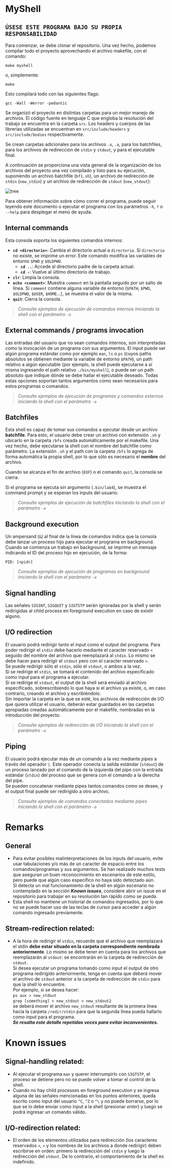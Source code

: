 # MyShell

## **`ÚSESE ESTE PROGRAMA BAJO SU PROPIA RESPONSABILIDAD`**

Para comenzar, se debe clonar el repositorio. Una vez hecho, podemos compilar todo el proyecto aprovechando el archivo makefile, con el comando:

`make myshell`

o, simplemente:

`make`

Esto compilará todo con las siguientes flags:

`gcc -Wall -Werror -pedantic`

Se organizó el proyecto en distintas carpetas para un mejor manejo de archivos. El código fuente en lenguaje C que engloba la resolución del trabajo se encuentra en la carpeta `src`. Los headers y cuerpos de las librerías utilizadas se encuentran en `src/include/headers` y `src/include/bodies` respectivamente.

Se crean carpetas adicionales para los archivos `.o`, `.a`, para los batchfiles, para los archivos de redirección de `stdin` y `stdout`, y para el ejecutable final.

A continuación se proporciona una vista general de la organización de los archivos del proyecto una vez compilado y listo para su ejecución, suponiendo un archivo batchfile (`bf1.sh`), un archivo de redirección de `stdin` (`new_stdin`) y un archivo de redirección de `stdout` (`new_stdout`):

![tree](https://user-images.githubusercontent.com/66426042/145492464-a1487aec-cb1b-4001-9e5a-fd2d7c77ee93.png)

Para obtener información sobre cómo correr el programa, puede seguir leyendo este documento o ejecutar el programa con los parámetros `-h`, `?` o `--help` para desplegar el menú de ayuda.

## Internal commands
Esta consola soporta los siguientes comandos internos:

- **`cd <directorio>`**: Cambia el directorio actual a `directorio`. Si `directorio` no existe, se imprime un error. Este comando modifica las variables de entorno `$PWD` y  `$OLDPWD`.
    - **`cd ..`**: Accede al directorio padre de la carpeta actual.
    - **`cd -`**: Vuelve al último directorio de trabajo.
- **`clr`**: Limpia la consola.
- **`echo <comment>`**: Muestra `comment` en la pantalla seguido por un salto de línea. Si `comment` contiene alguna variable de entorno (`$PATH`, `$PWD`, `$OLDPWD`, `$USER`, `$HOME`...), se muestra el valor de la misma.
- **`quit`**: Cierra la consola.

> *Consulte ejemplos de ejecución de comandos internos iniciando la shell con el parámetro `-e`*

## External commands / programs invocation
Las entradas del usuario que no sean comandos internos, son interpretadas como la invocación de un programa con sus argumentos. El input puede ser algún programa estándar como por ejemplo `man`, `ls` o `ps` (cuyos paths absolutos se obtienen mediante la variable de entorno `$PATH`), un path relativo a algún ejecutable (por ejemplo, la shell puede ejecutarse a sí misma ingresando el path relativo `./bin/myshell`), o puede ser un path absoluto que indique dónde se debe hallar el ejecutable deseado. Todas estas opciones soportan tantos argumentos como sean necesarios para estos programas o comandos.

> *Consulte ejemplos de ejecución de programas y comandos externos iniciando la shell con el parámetro `-e`*

## Batchfiles
Esta shell es capaz de tomar sus comandos a ejecutar desde un archivo **batchfile**. Para esto, el usuario debe crear un archivo con extensión `.sh` y ubicarlo en la carpeta `/bfs` creada automáticamente por el makefile. Una vez hecho, debe ejecutarse la shell con el nombre del batchfile como parámetro. La extensión `.sh` y el path con la carpeta `/bfs` lo agrega de forma automática la propia shell, por lo que sólo es necesario el **nombre** del archivo.

Cuando se alcanza el fin de archivo (`EOF`) o el comando `quit`, la consola se cierra.

Si el programa se ejecuta sin argumento (`.bin/lab4`), se muestra el command prompt y se esperan los inputs del usuario.

> *Consulte ejemplos de ejecución de batchfiles iniciando la shell con el parámetro `-e`*

## Background execution
Un ampersand (`&`) al final de la línea de comandos indica que la consola debe lanzar un proceso hijo para ejecutar el programa en background.\
Cuando se comienza un trabajo en background, se imprime un mensaje indicando el ID del proceso hijo en ejecución, de la forma:

`PID: [<pid>]`

> *Consulte ejemplos de ejecución de programas en background iniciando la shell con el parámetro `-e`*

## Signal handling
Las señales `SIGINT`, `SIGQUIT` y `SIGTSTP` serán ignoradas por la shell y serán redirigidas al child process en foreground execution en caso de existir alguno.

## I/O redirection
El usuario podrá redirigir tanto el input como el output del programa. Para poder redirigir el `stdin` debe hacerlo mediante el caracter reservado `<` seguido del nombre del archivo que reemplazará al `stdin`. Lo mismo se debe hacer para redirigir el `stdout` pero con el caracter reservado `>`.\
Se puede redirigir sólo el `stdin`, sólo el `stdout`, o ambos a la vez.\
Si se redirige el `stdin`, se tomará el contenido del archivo especificado como input para el programa a ejecutar.\
Si se redirige el `stdout`, el output de la shell será enviado al archivo especificado, sobrescribiendo lo que haya si el archivo ya existe, o, en caso contrario, creando el archivo y escribiéndolo.\
Sin importar la carpeta en la que se esté, los archivos de redirección de I/O que quiera utilizar el usuario, deberán estar guardados en las carpetas apropiadas creadas automáticamente por el makefile, nombradas en la introducción del proyecto.

> *Consulte ejemplos de redirección de I/O iniciando la shell con el parámetro `-e`*

## Piping
El usuario podrá ejecutar más de un comando a la vez mediante *pipes* a través del operador `|`. Este operador conecta la salida estándar (`stdout`) de un proceso lanzado por el comando de la izquierda del pipe con la entrada estándar (`stdin`) del proceso que se genera con el comando a la derecha del pipe.\
Se pueden concatenar mediante pipes tantos comandos como se desee, y el output final puede ser redirigido a otro archivo.

> *Consulte ejemplos de comandos conectados mediante pipes iniciando la shell con el parámetro `-e`*

# Remarks
## General
- Para evitar posibles malinterpretaciones de los inputs del usuario, evite usar tabulaciones y/o más de un caracter de espacio entre los comandos/programas y sus argumentos. Se han realizado muchos tests que aseguran un buen reconocimiento en escenarios de este estilo, pero puede que algún caso específico no haya sido detectado aún.\
Si detecta un mal funcionamiento de la shell en algún escenario no contemplado en la sección ***Known issues***, considere abrir un issue en el repositorio para trabajar en su resolución tan rápido como se pueda.
- Esta shell no mantiene un historial de comandos ingresados, por lo que no se puede hacer uso de las teclas de cursor para acceder a algún comando ingresado previamente.
## Stream-redirection related:
- A la hora de redirigir el `stdin`, recuerde que el archivo que reemplazará el stdin **debe estar situado en la carpeta correspondiente nombrada anteriormente**. Lo mismo se debe tener en cuenta para los archivos que reemplazarán al `stdout`: se encontrarán en la carpeta de redirección de `stdout`.\
Si desea ejecutar un programa tomando como input el output de otro programa redirigido anteriormente, tenga en cuenta que deberá mover el archivo de `stdout` anterior a la carpeta de redirección de `stdin` para que la shell lo encuentre.\
Por ejemplo, si se desea hacer:\
`ps aux > new_stdout`\
`grep [something] < new_stdout > new_stdout2`\
se deberá mover el archivo `new_stdout` resultante de la primera línea hacia la carpeta `/redir/stdin` para que la segunda línea pueda hallarlo como input para el programa.\
***Se resalta este detalle repetidas veces para evitar inconvenientes.***

# Known issues
## Signal-handling related:
- Al ejecutar el programa `man` y querer interrumpirlo con `SIGTSTP`, el proceso se detiene pero no se puede volver a tomar el control de la shell.
- Cuando no hay child processes en foreground execution y se ingresa alguna de las señales mencionadas en los puntos anteriores, queda escrito como input del usuario `^C`, `^Z` o `^\` y no puede borrarse, por lo que se lo debe enviar como input a la shell (presionar *enter*) y luego se podrá ingresar un comando válido.
## I/O-redirection related:
- El orden de los elementos utilizados para redirección (los caracteres reservados `<`, `>` y los nombres de los archivos a donde redirigir) deben escribirse en orden: primero la redirección del `stdin` y luego la redirección del `stdout`. De lo contrario, el comportamiento de la shell es indefinido.
